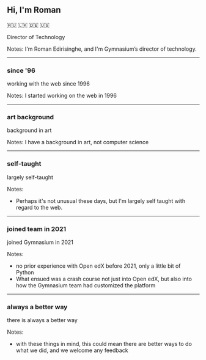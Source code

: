 ## Hi, I'm Roman

🇷🇺 🇱🇰 🇩🇪 🇺🇸

Director of Technology

Notes:
I'm Roman Edirisinghe, and I'm Gymnasium’s director of technology.

------

### since '96 <!-- .element: class="hide" -->

working with the web since 1996

Notes:
I started working on the web in 1996

------

### art background <!-- .element: class="hide" -->

background in art

Notes:
I have a background in art, not computer science

------

### self-taught <!-- .element: class="hide" -->

largely self-taught

Notes:
- Perhaps it's not unusual these days, but I'm largely self taught with regard to the web.

------

### joined team in 2021 <!-- .element: class="hide" -->

joined Gymnasium in 2021

Notes:
- no prior experience with Open edX before 2021, only a little bit of Python
- What ensued was a crash course not just into Open edX, but also into how the Gymnasium team had customized the platform

------

### always a better way <!-- .element: class="hide" -->

there is always a better way

Notes:
- with these things in mind, this could mean there are better ways to do what we did, and we welcome any feedback
